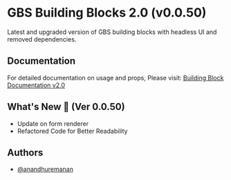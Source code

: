 # GBS Building Blocks 2.0 (v0.0.50)

Latest and upgraded version of GBS building blocks with headless UI and removed dependencies.

## Documentation

For detailed documentation on usage and props, Please visit: [Building Block Documentation v2.0](https://blackmax-designs.gitbook.io/building-block-v2.0)

## What's New 🎉 (Ver 0.0.50)

- Update on form renderer
- Refactored Code for Better Readability

## Authors

- [@anandhuremanan](https://www.github.com/anandhuremanan)
